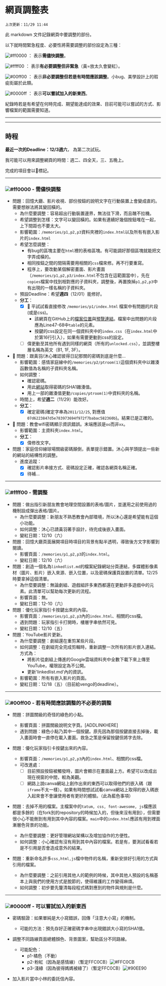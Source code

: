 # 網頁調整表

`上次更新：11/29 11:44`

此 markdown 文件記錄網頁中要調整的部份。

以下就時間緊急程度、必要性將需要調整的部份設定為三種：

![#ff0000](https://placehold.co/15x15/ff0000/ff0000.png) ： 表示**需儘快調整**。

![#ffff00](https://placehold.co/15x15/ffff00/ffff00.png) ： 表示**有必要調整但非緊急**（黃=放太久會變紅）。

![#00ff00](https://placehold.co/15x15/00ff00/00ff00.png) ： 表示**非必要調整但若是有時間應該調整**。小bug、美學設計上的瑕疵街屬於此類。

![#0000ff](https://placehold.co/15x15/0000ff/0000ff.png) ： 表示**可以嘗試加入的新東西**。

紀錄時若是有希望在何時完成、期望能達成的效果、目前可能可以嘗試的方式、影響檔案的範圍需要知道。

----
----

## 時程

**最近一次的Deadline：12/3週六**， 為第二次試玩。

我可能可以用來調整網頁的時間：週二、四全天，三、五晚上。

完成的項目會以🍩標記。

----
### ![#ff0000](https://placehold.co/15x15/ff0000/ff0000.png) - 需儘快調整 

- 問題：回憶大廳、影片收視、部份按鈕的說明文字在行動裝置上會變成直的。需要想辦法將其變回橫的。
    - 為什麼要調整：容易超出行動裝置邊界，無法往下滑，而且醜不拉機。
    - 希望調整到怎樣：文字可以變回橫的。如果有連續好幾個按鈕堆在一起，上下間距也不要太大。
    - 影響範圍：`/memories/p1,p2,p3`資料夾裡的`index.html`以及所有有嵌入影片的`index.html`
    - 希望怎麼調整：
        - 有bug的區塊主要在`html`裡的表格區塊。有可能調好那個區塊就能把文字弄成橫的。
        - 相同按鈕之間的間隔需要用相關的`css`檔來修。再不行要重寫。
        - 程序上，要改動某個解密畫面、影片畫面（`/memories/p1,p2,p3/index.html`不包含在這範圍當中），先在`copies`檔案中找到相對應的子資料夾，調整後，再置換掉`p1,p2,p3`中有出現的一樣名稱的子資料夾。
    - 預設Deadline：希望**週四**（12/01）能修好。
    - **分工**：
        - [x] 🍩 平試試看直接修改 `/memories/p1/index.html` 檔案中有問題的片段(或是css)。
            - 該網頁在GitHub上的[檔案位置](https://github.com/ZebraAlgebra/fimbo_2022/blob/master/memories/p1/index.html)與[預覽連結](https://zebraalgebra.github.io/fimbo_2022/memories/p1/index.html)。檔案中出問題的片段應為Line47-68中`table`的元素。
            - 按鍵的css設定在同一個資料夾中的`index.css`（在`index.html`中於第16行引入），如果有需要更動到css的設定。
        - [ ] 偉更動至其他所有遇到同樣的網頁（所有的`unlocked.css`），並調整樓層名稱為英文（B1, 1F, 3F）。

- 🍩 問題：跟黃羽/沐心確認彼得日記那關的密碼到底是什麼...
    - 影響範圍：感情家庭線中的`/memories/p2/ptroom(1)`這個資料夾中以雜湊函數值為名稱的子資料夾名稱。
    - 如何調整：
        - 確認密碼。
        - 用此[網站](http://www.sha1-online.com/)取得密碼的SHA1雜湊值。
        - 用上一部的雜湊值更動`/copies/ptroom(1)`中資料夾的名稱。
    - 時間上，希望**週二**（11/29）能改好。
    - **分工**：
        - [x] 確定密碼(確定字串為`2011/12/25`, 對應值`07d6223847d5e783973694f972f7babac582360b`)。結果已是正確的。

- 🍩 問題：教會wifi密碼顯示資訊錯誤。末端應該是`oo`而非`xx`。
    - 影響範圍：主資料夾`index.html`。
    - **分工**：
        - [x] 偉修改文字。

- 問題：家庭信仰線球場關級密碼顛倒，表單提示錯置。沐心與芋頭提出一些新的網站的結構性的調整。
    - 進度追蹤：
        - [x] 確認影片串接方式、密碼設定正確，確認各網頁名稱正確。
        - [x] 待補...

----

### ![#ffff00](https://placehold.co/15x15/ffff00/ffff00.png) - 需調整 

- 問題：做出指引新朋友教會地理空間設置的表格/圖片，並運用之前使用過的機制設成彈出表格/圖片。
    - 為什麼要調整：新朋友不熟悉教會內部環境，所以沐心還是希望能有這個小功能。
    - 如何調整：沐心已請黃羽著手設計，待完成後嵌入畫面。
    - 變紅日期：12/10（六）
- 問題：回憶大廳頁面展開項目時項目的背景有點半透明，導致後方文字影響到閱讀。
    - 影響頁面：`/memories/p1,p2,p3`的`index.html`。
    - 變紅日期：12/10（六）
- 問題：創造一個名為`linkedlist.md`的檔案紀錄網站分頁連結，多媒體影像素材（圖片、影片）嵌入來源、嵌入位置，以及密碼保護頁設置的清單。12/25時要拿掉這個清單。
    - 為什麼要調整：無論劇組、遊戲組許多東西都還在更動許多遊戲中的元素。此清單可以幫助每次更新的流程。
    - 影響頁面：無。
    - 變紅日期：12-10（六）
- 問題：優化玩家指引卡按鍵出來的內容。
    - 影響頁面：`/memories/p1,p2,p3`內的`index.html`、相關的css檔。
    - 遇到問題：玩家指引卡打開時，樓層字串依然可見。
    - 變紅日期：12/10（五）
- 問題：YouTube影片更新。
    - 為什麼要調整：劇組還在重剪某些片段。
    - 如何調整：在劇組完全完成剪輯時，重新調整一次所有的影片嵌入連結。方式為：
        - 將影片從劇組上傳進的Google雲端資料夾中全數下載下來上傳至YouTube，權限設定為不公開。
        - 更新'linkedlist.md'內的資訊。
    - 影響範圍：所有有嵌入影片的頁面。
    - 變紅日期：12/18（五）（目前給vengo的deadline）。

----

### ![#00ff00](https://placehold.co/15x15/00ff00/00ff00.png) - 若有時間應該調整的不必要的調整

- 問題：拼圖關級的奇怪的綠色的小點。
    - 影響頁面：拼圖關級說明文字頁。[ADDLINKHERE]
    - 遇到問題：綠色小點乃其中一個按鍵。原先因為那個按鍵直接去掉後，載入畫面時會一直停在載入畫面。救急之策是保留按鍵但將字去除。

- 問題：優化玩家指引卡按鍵出來的內容。
    - 影響頁面：`/memories/p1,p2,p3`內的`index.html`、相關的css檔。
    - 可改進處：
        - [ ] 目前預設按鈕被觸發時，圖片會顯示在畫面最上方。希望可以改成出現在視窗的中間，較為美觀。
        - [ ] 網路上說canva網站上創作出來的東西可以取得他們的嵌入碼（跟`iframe`不太一樣）。如果有時間想試試看canva網站上取得的嵌入碼嵌入起來會不會讓使用者有更好的體驗。（此為藍色事項）

- 問題：去掉不用的檔案。主檔案中的`tatum, css, font-awesome, js`檔應該都是多餘的（在fork別的repository的時候加入的，但後來沒有用到），但需要很小心不能刪到有用到其中內容的檔案。`main`中的`index.html`應該有用到裡面漸層色背景的功能。
    - 為什麼要調整：更好管理網站架構以及增加協作的方便性。
    - 如何調整：小心確認有沒有用到其中內容的檔案。若是有，要測試看看若是不引用是否會造成意外的結果。

- 問題：重新命名許多`css,html,js`檔中物件的名稱，重新安排好引用的方式與引用的檔案。
    - 為什麼要調整：之前引用其他人的範例的時候，其中其他人預設的名稱基本上與我們的使用方式是脫節的，使得維護的工作變得麻煩。
    - 如何調整：初步要先釐清每段程式碼對應到的物件與規則是什麼。

----

### ![#0000ff](https://placehold.co/15x15/0000ff/0000ff.png) - 可以嘗試加入的新東西

- 密碼驗證：如果單純是大小寫錯誤，回傳「注意大小寫」的機制。
    - 可能的方法：預先存好正確密碼字串中出現錯誤大小寫的SHA1值。

- 調整不同路線頁面總體顏色、背景圖案，幫助區分不同路線。
    - 可能配色：
        - p1-橘色（不動）
        - p2-粉紅（因為是感情線）（暫定FFC0CB）![#FFC0CB](https://placehold.co/15x15/FFC0CB/FFC0CB.png)
        - p3-淺綠（因為彼得媽媽被綠了）（暫定FFC0CB）![#90EE90](https://placehold.co/15x15/90EE90/90EE90.png)

- 加入影片當中小林的委託信內容。